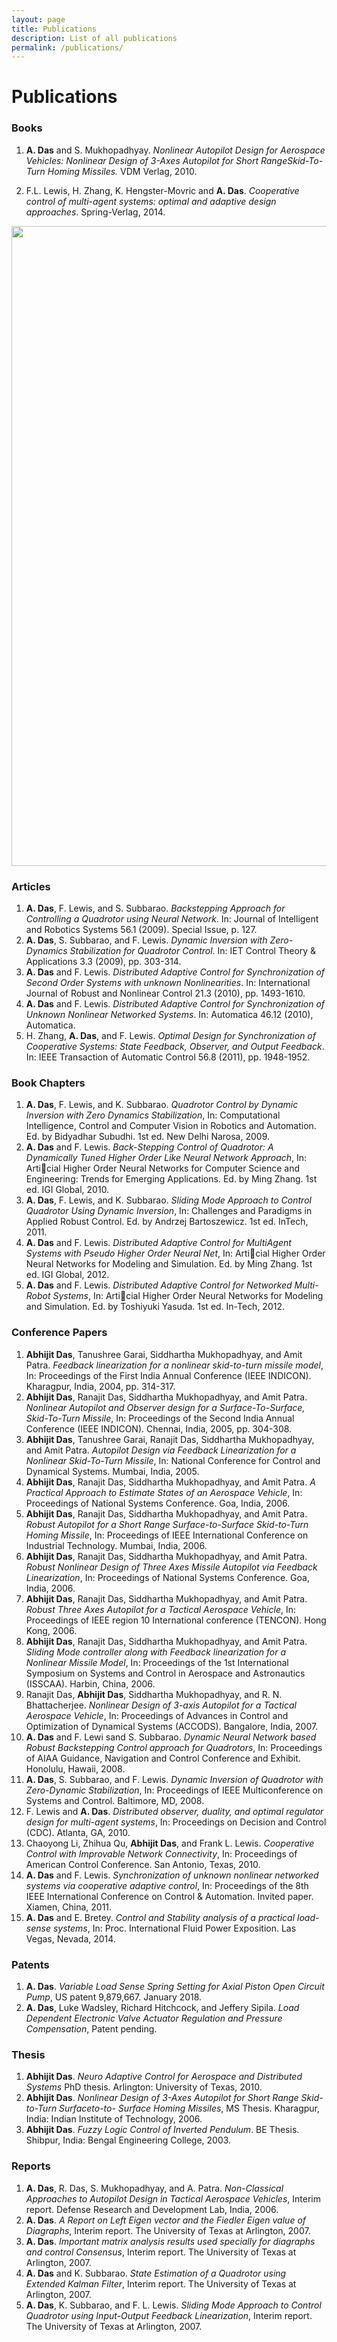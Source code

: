 ```yaml
---
layout: page
title: Publications
description: List of all publications
permalink: /publications/
---
```


# Publications

### Books

1. **A. Das** and S. Mukhopadhyay. *Nonlinear Autopilot Design for Aerospace Vehicles: Nonlinear Design of 3-Axes Autopilot for Short RangeSkid-To-Turn Homing Missiles.* VDM Verlag, 2010.

2. F.L. Lewis, H. Zhang, K. Hengster-Movric and **A. Das**. *Cooperative control of multi-agent systems: optimal and adaptive design approaches*. Spring-Verlag, 2014.
<img src="https://chi01pap001files.storage.live.com/y4mV8NmdOufeKqCfn_ehNas4LkuBlb98jCse5V7h5_x5kDQx9ORnPkFM_VX8nc7ZTQ4iaabVHsB_DvkmoHkoKQ-HkoWXRzjDsVwKfBykfHa0k9jNKXqzcGeyXkb6updE0oTTWyUGvwexc1mJml-lRQwisA1BF88hu1qk7OnPJjLWsS5F0wgghzmY430A_Ncw2q2?width=680&height=1024&cropmode=none" width="680" height="1024" />

### Articles
1. **A. Das**, F. Lewis, and S. Subbarao. *Backstepping Approach for Controlling a Quadrotor using Neural Network*. In: Journal of Intelligent and Robotics Systems 56.1 (2009). Special Issue, p. 127.
2. **A. Das**, S. Subbarao, and F. Lewis. *Dynamic Inversion with Zero-Dynamics Stabilization for Quadrotor Control*. In: IET Control Theory & Applications 3.3 (2009), pp. 303-314.
3. **A. Das** and F. Lewis. *Distributed Adaptive Control for Synchronization of Second Order Systems with unknown Nonlinearities*. In: International Journal of Robust and Nonlinear Control 21.3 (2010), pp. 1493-1610.
4. **A. Das** and F. Lewis. *Distributed Adaptive Control for Synchronization of Unknown Nonlinear Networked Systems*. In: Automatica 46.12 (2010), Automatica.
5. H. Zhang, **A. Das**, and F. Lewis. *Optimal Design for Synchronization of Cooperative Systems: State Feedback, Observer, and Output Feedback*. In: IEEE Transaction of Automatic Control 56.8 (2011), pp. 1948-1952.

### Book Chapters

1. **A. Das**, F. Lewis, and K. Subbarao. *Quadrotor Control by Dynamic Inversion with Zero Dynamics Stabilization*, In: Computational Intelligence, Control and Computer Vision in Robotics and Automation. Ed. by Bidyadhar Subudhi. 1st ed. New Delhi Narosa, 2009.
2. **A. Das** and F. Lewis. *Back-Stepping Control of Quadrotor: A Dynamically Tuned Higher Order Like Neural Network Approach*, In: Articial Higher Order Neural Networks for Computer Science and Engineering: Trends for Emerging Applications. Ed. by Ming Zhang. 1st ed. IGI Global, 2010.
3. **A. Das**, F. Lewis, and K. Subbarao. *Sliding Mode Approach to Control Quadrotor Using Dynamic Inversion*, In: Challenges and Paradigms in Applied Robust Control. Ed. by Andrzej Bartoszewicz. 1st ed. InTech, 2011.
4. **A. Das** and F. Lewis. *Distributed Adaptive Control for MultiAgent Systems with Pseudo Higher Order Neural Net*, In: Articial Higher Order Neural Networks for Modeling and Simulation. Ed. by Ming Zhang. 1st ed. IGI Global, 2012.
5. **A. Das** and F. Lewis. *Distributed Adaptive Control for Networked Multi-Robot Systems*, In: Articial Higher Order Neural Networks for Modeling and Simulation. Ed. by Toshiyuki Yasuda. 1st ed. In-Tech, 2012.

### Conference Papers

1. **Abhijit Das**, Tanushree Garai, Siddhartha Mukhopadhyay, and Amit Patra. *Feedback linearization for a nonlinear skid-to-turn missile model*, In: Proceedings of the First India Annual Conference (IEEE INDICON). Kharagpur, India, 2004, pp. 314-317.
2. **Abhijit Das**, Ranajit Das, Siddhartha Mukhopadhyay, and Amit Patra. *Nonlinear Autopilot and Observer design for a Surface-To-Surface, Skid-To-Turn Missile*, In: Proceedings of the Second India Annual Conference (IEEE INDICON). Chennai, India, 2005, pp. 304-308.
3. **Abhijit Das**, Tanushree Garai, Ranajit Das, Siddhartha Mukhopadhyay, and Amit Patra. *Autopilot Design via Feedback Linearization for a Nonlinear Skid-To-Turn Missile*, In: National Conference for Control and Dynamical Systems. Mumbai, India, 2005.
4. **Abhijit Das**, Ranajit Das, Siddhartha Mukhopadhyay, and Amit Patra. *A Practical Approach to Estimate States of an Aerospace Vehicle*, In: Proceedings of National Systems Conference. Goa, India, 2006.
5. **Abhijit Das**, Ranajit Das, Siddhartha Mukhopadhyay, and Amit Patra. *Robust Autopilot for a Short Range Surface-to-Surface Skid-to-Turn Homing Missile*, In: Proceedings of IEEE International Conference on Industrial Technology. Mumbai, India, 2006.
6. **Abhijit Das**, Ranajit Das, Siddhartha Mukhopadhyay, and Amit Patra. *Robust Nonlinear Design of Three Axes Missile Autopilot via Feedback Linearization*, In: Proceedings of National Systems Conference. Goa, India, 2006.
7. **Abhijit Das**, Ranajit Das, Siddhartha Mukhopadhyay, and Amit Patra. *Robust Three Axes Autopilot for a Tactical Aerospace Vehicle*, In: Proceedings of IEEE region 10 International conference (TENCON). Hong Kong, 2006.
8. **Abhijit Das**, Ranajit Das, Siddhartha Mukhopadhyay, and Amit Patra. *Sliding Mode controller along with Feedback linearization for a Nonlinear Missile Model*, In: Proceedings of the 1st International Symposium on Systems and Control in Aerospace and Astronautics (ISSCAA). Harbin, China, 2006.
9. Ranajit Das, **Abhijit Das**, Siddhartha Mukhopadhyay, and R. N. Bhattacherjee. *Nonlinear Design of 3-axis Autopilot for a Tactical Aerospace Vehicle*, In: Proceedings of Advances in Control and Optimization of Dynamical Systems (ACCODS). Bangalore, India, 2007.
10. **A. Das** and F. Lewi sand S. Subbarao. *Dynamic Neural Network based Robust Backstepping Control approach for Quadrotors*, In: Proceedings of AIAA Guidance, Navigation and Control Conference and Exhibit. Honolulu, Hawaii, 2008.
11. **A. Das**, S. Subbarao, and F. Lewis. *Dynamic Inversion of Quadrotor with Zero-Dynamic Stabilization*, In: Proceedings of IEEE Multiconference on Systems and Control. Baltimore, MD, 2008.
12. F. Lewis and **A. Das**. *Distributed observer, duality, and optimal regulator design for multi-agent systems*, In: Proceedings on Decision and Control (CDC). Atlanta, GA, 2010.
13. Chaoyong Li, Zhihua Qu, **Abhijit Das**, and Frank L. Lewis. *Cooperative Control with Improvable Network Connectivity*, In: Proceedings of American Control Conference. San Antonio, Texas, 2010.
14. **A. Das** and F. Lewis. *Synchronization of unknown nonlinear networked systems via cooperative adaptive control*, In: Proceedings of the 8th IEEE International Conference on Control & Automation. Invited paper. Xiamen, China, 2011.
15. **A. Das** and E. Bretey. *Control and Stability analysis of a practical load-sense systems*, In: Proc. International Fluid Power Exposition. Las Vegas, Nevada, 2014.

### Patents

1. **A. Das**. *Variable Load Sense Spring Setting for Axial Piston Open Circuit Pump*, US patent 9,879,667. January 2018.
2. **A. Das**, Luke Wadsley, Richard Hitchcock, and Jeffery Sipila.
*Load Dependent Electronic Valve Actuator Regulation and Pressure Compensation*, Patent pending.

### Thesis

1. **Abhijit Das**. *Neuro Adaptive Control for Aerospace and Distributed Systems* PhD thesis. Arlington: University of Texas, 2010.
2. **Abhijit Das**. *Nonlinear Design of 3-Axes Autopilot for Short Range Skid-to-Turn Surfaceto-to- Surface Homing Missiles*, MS Thesis. Kharagpur, India: Indian Institute of Technology, 2006.
3. **Abhijit Das**. *Fuzzy Logic Control of Inverted Pendulum*. BE Thesis. Shibpur, India: Bengal Engineering College, 2003.


### Reports

1. **A. Das**, R. Das, S. Mukhopadhyay, and A. Patra. *Non-Classical Approaches to Autopilot Design in Tactical Aerospace Vehicles*, Interim report. Defense Research and Development Lab, India, 2006.
2. **A. Das**. *A Report on Left Eigen vector and the Fiedler Eigen value of Diagraphs*, Interim report. The University of Texas at Arlington, 2007.
3. **A. Das**. *Important matrix analysis results used specially for diagraphs and control Consensus*, Interim report. The University of Texas at Arlington, 2007.
4. **A. Das** and K. Subbarao. *State Estimation of a Quadrotor using Extended Kalman Filter*, Interim report. The University of Texas at Arlington, 2007.
5. **A. Das**, K. Subbarao, and F. L. Lewis. *Sliding Mode Approach to Control Quadrotor using Input-Output Feedback Linearization*, Interim report. The University of Texas at Arlington, 2007.
